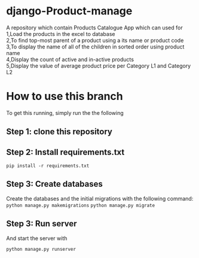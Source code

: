 # django-Product-manage

A repository which contain Products Catalogue App which can used for </br>
1,Load the products in the  excel to database</br>
2,To find top-most parent of a product  using a its name or product code</br>
3,To display the name of all of the children in sorted order  using product name</br>
4,Display the count of active and in-active products</br>
5,Display the value of average product price per Category L1 and Category L2</br>


# How to use this branch



To get this running, simply run the  the following 


## Step 1: clone this repository
## Step 2: Install requirements.txt

`pip install -r requirements.txt`

## Step 3: Create databases

Create the databases and the initial migrations with the following command:</br>
`python manage.py makemigrations`
`python manage.py migrate`

## Step 3: Run server

And start the server with 

`python manage.py runserver`


